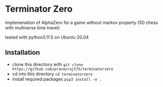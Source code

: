 # Terminator Zero
Implemenation of AlphaZero for a game without markov property (5D chess with multiverse time travel)

tested with python3.11.5 on Ubuntu 20.04


## Installation 
* clone this directiory with ```git clone https://github.com/pranavraj575/terminatorzero```
* cd into this directory ```cd terminatorzero```
* install required packages ```pip3 install -e .```
